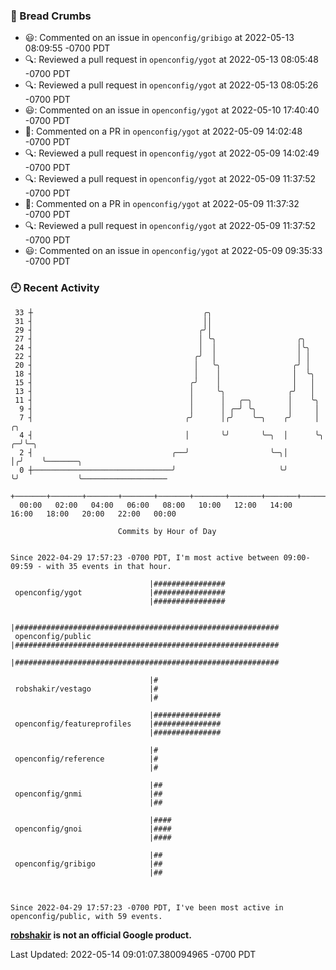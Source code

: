 ### 🍞 Bread Crumbs

 * 😃: Commented on an issue in `openconfig/gribigo` at 2022-05-13 08:09:55 -0700 PDT
 * 🔍: Reviewed a pull request in  `openconfig/ygot` at 2022-05-13 08:05:48 -0700 PDT
 * 🔍: Reviewed a pull request in  `openconfig/ygot` at 2022-05-13 08:05:26 -0700 PDT
 * 😃: Commented on an issue in `openconfig/ygot` at 2022-05-10 17:40:40 -0700 PDT
 * 💬: Commented on a PR in  `openconfig/ygot` at 2022-05-09 14:02:48 -0700 PDT
 * 🔍: Reviewed a pull request in  `openconfig/ygot` at 2022-05-09 14:02:49 -0700 PDT
 * 🔍: Reviewed a pull request in  `openconfig/ygot` at 2022-05-09 11:37:52 -0700 PDT
 * 💬: Commented on a PR in  `openconfig/ygot` at 2022-05-09 11:37:32 -0700 PDT
 * 🔍: Reviewed a pull request in  `openconfig/ygot` at 2022-05-09 11:37:52 -0700 PDT
 * 😃: Commented on an issue in `openconfig/ygot` at 2022-05-09 09:35:33 -0700 PDT

### 🕘 Recent Activity
```
 33 ┼                                      ╭╮
 31 ┤                                      ││
 29 ┤                                     ╭╯│
 27 ┤                                     │ ╰╮                  ╭╮
 24 ┤                                     │  │                  │╰╮
 22 ┤                                    ╭╯  │                  │ │
 20 ┤                                    │   ╰╮                ╭╯ │
 18 ┤                                    │    │                │  ╰╮
 15 ┤                                   ╭╯    │                │   │
 13 ┤                                   │     ╰╮              ╭╯   │
 11 ┤                                   │      │   ╭─╮        │    ╰╮
  9 ┤                                   │      │ ╭─╯ ╰╮       │     │
  7 ┤                                  ╭╯      │╭╯    ╰─╮    ╭╯     │    ╭╮
  4 ┤                                  │       ╰╯       ╰─╮  │      ╰╮ ╭─╯╰─╮
  2 ┤                               ╭──╯                  ╰─╮│       │╭╯    ╰───────╮
  0 ┼───────────────────────────────╯                       ╰╯       ╰╯             ╰───────────────────
    +───────+───────+───────+───────+───────+───────+───────+───────+───────+───────+───────+───────+────
  00:00   02:00   04:00   06:00   08:00   10:00   12:00   14:00   16:00   18:00   20:00   22:00   00:00   

						Commits by Hour of Day


Since 2022-04-29 17:57:23 -0700 PDT, I'm most active between 09:00-09:59 - with 35 events in that hour.

```



```
                               |################
 openconfig/ygot               |################
                               |################

                               |###########################################################
 openconfig/public             |###########################################################
                               |###########################################################

                               |#
 robshakir/vestago             |#
                               |#

                               |###############
 openconfig/featureprofiles    |###############
                               |###############

                               |#
 openconfig/reference          |#
                               |#

                               |##
 openconfig/gnmi               |##
                               |##

                               |####
 openconfig/gnoi               |####
                               |####

                               |##
 openconfig/gribigo            |##
                               |##



Since 2022-04-29 17:57:23 -0700 PDT, I've been most active in openconfig/public, with 59 events.

```
**[robshakir](mailto:robjs@google.com) is not an official Google product.**  


Last Updated: 2022-05-14 09:01:07.380094965 -0700 PDT
